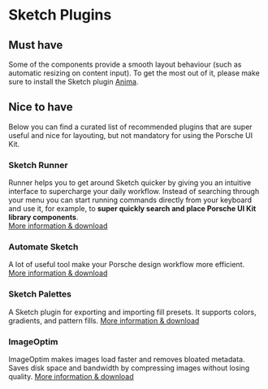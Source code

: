 # Sketch Plugins

## Must have

Some of the components provide a smooth layout behaviour (such as automatic resizing on content input). To get the most out of it, please make sure to install the Sketch plugin [Anima](https://www.animaapp.com/).  


## Nice to have

Below you can find a curated list of recommended plugins that are super useful and nice for layouting, but not mandatory for using the Porsche UI Kit.
  
### Sketch Runner  
Runner helps you to get around Sketch quicker by giving you an intuitive interface to supercharge your daily workflow. Instead of searching through your menu you can start running commands directly from your keyboard and use it, for example, to **super quickly search and place Porsche UI Kit library components**.  
[More information & download](https://sketchrunner.com/)  

### Automate Sketch  
A lot of useful tool make your Porsche design workflow more efficient.  
[More information & download](https://github.com/Ashung/Automate-Sketch)  

### Sketch Palettes  
A Sketch plugin for exporting and importing fill presets. It supports colors, gradients, and pattern fills.
[More information & download](https://github.com/andrewfiorillo/sketch-palettes)  

### ImageOptim  
ImageOptim makes images load faster and removes bloated metadata. Saves disk space and bandwidth by compressing images without losing quality.
[More information & download](https://imageoptim.com/sketch) 
